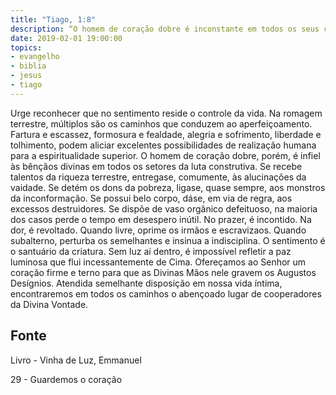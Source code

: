 ```yaml
---
title: "Tiago, 1:8"
description: “O homem de coração dobre é inconstante em todos os seus caminhos.” (Tiago, 1:8)
date: 2019-02-01 19:00:00
topics: 
- evangelho
- biblia
- jesus
- tiago
---
```



Urge reconhecer que no sentimento reside o controle da vida.
Na romagem terrestre, múltiplos são os caminhos que conduzem ao
aperfeiçoamento.
Fartura e escassez, formosura e fealdade, alegria e sofrimento, liberdade e
tolhimento, podem aliciar excelentes possibilidades de realização humana para a
espiritualidade superior.
O homem de coração dobre, porém, é infiel às bênçãos divinas em todos os
setores da luta construtiva.
Se recebe talentos da riqueza terrestre, entrega­se, comumente, às
alucinações da vaidade.
Se detém os dons da pobreza, liga­se, quase sempre, aos monstros da
inconformação.
Se possui belo corpo, dá­se, em via de regra, aos excessos destruidores.
Se dispõe de vaso orgânico defeituoso, na maioria dos casos perde o tempo
em desespero inútil.
No prazer, é incontido.
Na dor, é revoltado.
Quando livre, oprime os irmãos e escraviza­os.
Quando subalterno, perturba os semelhantes e insinua a indisciplina.
O sentimento é o santuário da criatura. Sem luz aí dentro, é impossível
refletir a paz luminosa que flui incessantemente de Cima.
Ofereçamos ao Senhor um coração firme e terno para que as Divinas Mãos
nele gravem os Augustos Desígnios. Atendida semelhante disposição em nossa vida
íntima, encontraremos em todos os caminhos o abençoado lugar de cooperadores da
Divina Vontade.





## Fonte
Livro - Vinha de Luz, Emmanuel

29 - Guardemos o coração
